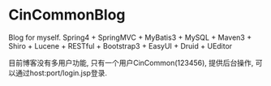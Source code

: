 # CinCommonBlog
Blog for myself.
    Spring4 + SpringMVC + MyBatis3 + MySQL + Maven3 + Shiro + Lucene + RESTful + Bootstrap3 + EasyUI + Druid + UEditor
    
目前博客没有多用户功能, 只有一个用户CinCommon(123456), 提供后台操作, 可以通过host:port/login.jsp登录.
